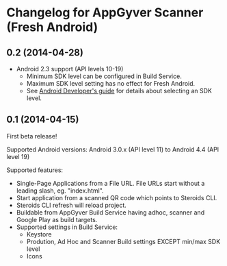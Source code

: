 # Changelog for AppGyver Scanner (Fresh Android)

## 0.2 (2014-04-28)

* Android 2.3 support (API levels 10-19)
	* Minimum SDK level can be configured in Build Service.
	* Maximum SDK level setting has no effect for Fresh Android.
	* See [Android Developer's guide](http://developer.android.com/guide/topics/manifest/uses-sdk-element.html) for details about selecting an SDK level.

## 0.1 (2014-04-15)

First beta release!

Supported Android versions:
Android 3.0.x (API level 11) to Android 4.4 (API level 19)

Supported features:

* Single-Page Applications from a File URL. File URLs start without a leading slash, eg. "index.html".
* Start application from a scanned QR code which points to Steroids CLI.
* Steroids CLI refresh will reload project.
* Buildable from AppGyver Build Service having adhoc, scanner and Google Play as build targets.
* Supported settings in Build Service:
	* Keystore
	* Prodution, Ad Hoc and Scanner Build settings EXCEPT min/max SDK level
	* Icons
